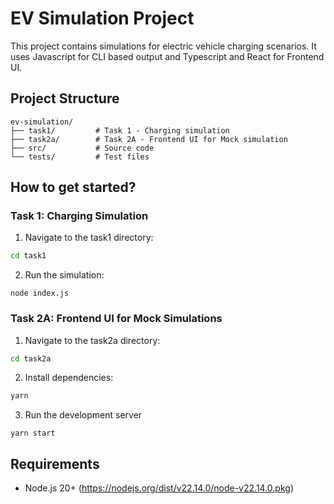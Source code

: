 # EV Simulation Project

This project contains simulations for electric vehicle charging scenarios. It uses Javascript for CLI based output and Typescript and React for Frontend UI.

## Project Structure

```
ev-simulation/
├── task1/         # Task 1 - Charging simulation
├── task2a/        # Task 2A - Frontend UI for Mock simulation
├── src/           # Source code
└── tests/         # Test files
```

## How to get started?

### Task 1: Charging Simulation

1. Navigate to the task1 directory:

```bash
cd task1
```

2. Run the simulation:

```
node index.js
```

### Task 2A: Frontend UI for Mock Simulations

1. Navigate to the task2a directory:

```bash
cd task2a
```

2. Install dependencies:

```bash
yarn
```

3. Run the development server

```
yarn start
```

## Requirements

- Node.js 20+ (https://nodejs.org/dist/v22.14.0/node-v22.14.0.pkg)
